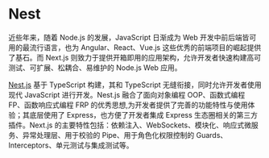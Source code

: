 # Nest

近些年来，随着 Node.js 的发展，JavaScript 日渐成为 Web 开发中前后端皆可用的最流行语言，也为 Angular、React、Vue.js 这些优秀的前端项目的崛起提供了基石。而 Next.js 则致力于提供开箱即用的应用架构，允许开发者快速构建高可测试、可扩展、松耦合、易维护的 Node.js Web 应用。

[Nest.js](https://docs.nestjs.com/) 基于 TypeScript 构建，其和 TypeScript 无缝衔接，同时允许开发者使用现代 JavaScript 进行开发。Nest.js 融合了面向对象编程 OOP、函数式编程 FP、函数响应式编程 FRP 的优秀思想,为开发者提供了完善的功能特性与使用体验；其底层使用了 Express，也方便了开发者集成 Express 生态圈相关的第三方插件。Next.js 的主要特性包括：依赖注入、WebSockets、模块化、响应式微服务、异常处理层、用于校验的 Pipe、用于角色化权限控制的 Guards、Interceptors、单元测试与集成测试等。
